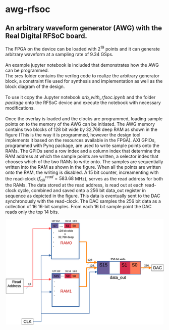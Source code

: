 # awg-rfsoc
## An arbitrary waveform generator (AWG) with the Real Digital RFSoC board.<br>

The FPGA on the device can be loaded with $2^{19}$ points and it can generate arbitrary waveform at a sampling rate of 9.34 GSps.<br><br>
An example jupyter notebook is included that demonstrates how the AWG can be programmed.<br>
The <i>srcs</i> folder contains the verilog code to realize the arbitrary generator block, a constraint file used for synthesis and implementation as well as the block diagram of the design.<br><br>
To use it copy the Jupyter notebook <i>arb_with_rfsoc.ipynb</i> and the folder <i>package</i> onto the RFSoC device and execute the notebook with necessary modifications.<br><br>
Once the overlay is loaded and the clocks are programmed, loading sample points on to the memory of the AWG can be initiated. The AWG memory contains two blocks of 128 bit wide by 32,768 deep RAM as shown in the figure (This is the way it is programmed, however the design tool implements it based on the resources available in the FPGA). AXI GPIOs, programmed with Pynq package, are used to write sample points onto the RAMs. The GPIOs send a row index and a column index that determine the RAM address at which the sample points are written, a selector index that chooses which of the two RAMs to write onto. The samples are sequentially written into the RAM as shown in the figure. When all the points are written onto the RAM, the writing is disabled. A 15 bit counter, increamenting with the read-clock ($f_{clk}^{read} = 583.68$ MHz), serves as the read address for both the RAMs. The data stored at the read address, is read out at each read-clock cycle, combined and saved onto a 256 bit data_out register in sequence as depicted in the figure. This data is eventually sent to the DAC synchronously with the read-clock. The DAC samples the 256 bit data as a collection of 16 16-bit samples. From each 16 bit sample point the DAC reads only the top 14 bits. 

<div align="center">
   <img src="assets/impl_1.png" alt="My Image" width="500"> 
</div>

